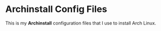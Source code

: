 # Archinstall Config Files

This is my **Archinstall** configuration files that I use to install Arch Linux.
